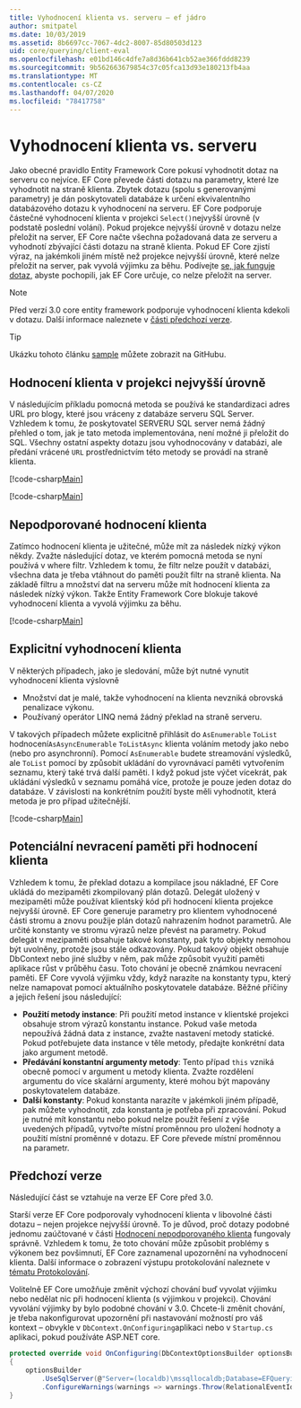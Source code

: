 ```yaml
---
title: Vyhodnocení klienta vs. serveru – ef jádro
author: smitpatel
ms.date: 10/03/2019
ms.assetid: 8b6697cc-7067-4dc2-8007-85d80503d123
uid: core/querying/client-eval
ms.openlocfilehash: e01bd146c4dfe7a8d36b641cb52ae366fddd8239
ms.sourcegitcommit: 9b562663679854c37c05fca13d93e180213fb4aa
ms.translationtype: MT
ms.contentlocale: cs-CZ
ms.lasthandoff: 04/07/2020
ms.locfileid: "78417758"
---
```

# <a name="client-vs-server-evaluation"></a>Vyhodnocení klienta vs. serveru

Jako obecné pravidlo Entity Framework Core pokusí vyhodnotit dotaz na serveru co nejvíce. EF Core převede části dotazu na parametry, které lze vyhodnotit na straně klienta. Zbytek dotazu (spolu s generovanými parametry) je dán poskytovateli databáze k určení ekvivalentního databázového dotazu k vyhodnocení na serveru. EF Core podporuje částečné vyhodnocení klienta v projekci `Select()`nejvyšší úrovně (v podstatě poslední volání). Pokud projekce nejvyšší úrovně v dotazu nelze přeložit na server, EF Core načte všechna požadovaná data ze serveru a vyhodnotí zbývající části dotazu na straně klienta. Pokud EF Core zjistí výraz, na jakémkoli jiném místě než projekce nejvyšší úrovně, které nelze přeložit na server, pak vyvolá výjimku za běhu. Podívejte [se, jak funguje dotaz,](xref:core/querying/how-query-works) abyste pochopili, jak EF Core určuje, co nelze přeložit na server.

> [!NOTE]
> Před verzí 3.0 core entity framework podporuje vyhodnocení klienta kdekoli v dotazu. Další informace naleznete v [části předchozí verze](#previous-versions).

> [!TIP]
> Ukázku tohoto článku [sample](https://github.com/dotnet/EntityFramework.Docs/tree/master/samples/core/Querying) můžete zobrazit na GitHubu.

## <a name="client-evaluation-in-the-top-level-projection"></a>Hodnocení klienta v projekci nejvyšší úrovně

V následujícím příkladu pomocná metoda se používá ke standardizaci adres URL pro blogy, které jsou vráceny z databáze serveru SQL Server. Vzhledem k tomu, že poskytovatel SERVERU SQL server nemá žádný přehled o tom, jak je tato metoda implementována, není možné ji přeložit do SQL. Všechny ostatní aspekty dotazu jsou vyhodnocovány v databázi, ale předání vrácené `URL` prostřednictvím této metody se provádí na straně klienta.

[!code-csharp[Main](../../../samples/core/Querying/ClientEval/Sample.cs#ClientProjection)]

[!code-csharp[Main](../../../samples/core/Querying/ClientEval/Sample.cs#ClientMethod)]

## <a name="unsupported-client-evaluation"></a>Nepodporované hodnocení klienta

Zatímco hodnocení klienta je užitečné, může mít za následek nízký výkon někdy. Zvažte následující dotaz, ve kterém pomocná metoda se nyní používá v where filtr. Vzhledem k tomu, že filtr nelze použít v databázi, všechna data je třeba vtáhnout do paměti použít filtr na straně klienta. Na základě filtru a množství dat na serveru může mít hodnocení klienta za následek nízký výkon. Takže Entity Framework Core blokuje takové vyhodnocení klienta a vyvolá výjimku za běhu.

[!code-csharp[Main](../../../samples/core/Querying/ClientEval/Sample.cs#ClientWhere)]

## <a name="explicit-client-evaluation"></a>Explicitní vyhodnocení klienta

V některých případech, jako je sledování, může být nutné vynutit vyhodnocení klienta výslovně

- Množství dat je malé, takže vyhodnocení na klienta nevzniká obrovská penalizace výkonu.
- Používaný operátor LINQ nemá žádný překlad na straně serveru.

V takových případech můžete explicitně přihlásit do `AsEnumerable` `ToList` hodnocení`AsAsyncEnumerable` `ToListAsync` klienta voláním metody jako nebo (nebo pro asynchronní). Pomocí `AsEnumerable` budete streamování výsledků, ale `ToList` pomocí by způsobit ukládání do vyrovnávací paměti vytvořením seznamu, který také trvá další paměti. I když pokud jste výčet vícekrát, pak ukládání výsledků v seznamu pomáhá více, protože je pouze jeden dotaz do databáze. V závislosti na konkrétním použití byste měli vyhodnotit, která metoda je pro případ užitečnější.

[!code-csharp[Main](../../../samples/core/Querying/ClientEval/Sample.cs#ExplicitClientEval)]

## <a name="potential-memory-leak-in-client-evaluation"></a>Potenciální nevracení paměti při hodnocení klienta

Vzhledem k tomu, že překlad dotazu a kompilace jsou nákladné, EF Core ukládá do mezipaměti zkompilovaný plán dotazů. Delegát uložený v mezipaměti může používat klientský kód při hodnocení klienta projekce nejvyšší úrovně. EF Core generuje parametry pro klientem vyhodnocené části stromu a znovu použije plán dotazů nahrazením hodnot parametrů. Ale určité konstanty ve stromu výrazů nelze převést na parametry. Pokud delegát v mezipaměti obsahuje takové konstanty, pak tyto objekty nemohou být uvolněny, protože jsou stále odkazovány. Pokud takový objekt obsahuje DbContext nebo jiné služby v něm, pak může způsobit využití paměti aplikace růst v průběhu času. Toto chování je obecně známkou nevracení paměti. EF Core vyvolá výjimku vždy, když narazíte na konstanty typu, který nelze namapovat pomocí aktuálního poskytovatele databáze. Běžné příčiny a jejich řešení jsou následující:

- **Použití metody instance**: Při použití metod instance v klientské projekci obsahuje strom výrazů konstantu instance. Pokud vaše metoda nepoužívá žádná data z instance, zvažte nastavení metody statické. Pokud potřebujete data instance v těle metody, předajte konkrétní data jako argument metodě.
- **Předávání konstantní argumenty metody**: Tento případ `this` vzniká obecně pomocí v argument u metody klienta. Zvažte rozdělení argumentu do více skalární argumenty, které mohou být mapovány poskytovatelem databáze.
- **Další konstanty**: Pokud konstanta narazíte v jakémkoli jiném případě, pak můžete vyhodnotit, zda konstanta je potřeba při zpracování. Pokud je nutné mít konstantu nebo pokud nelze použít řešení z výše uvedených případů, vytvořte místní proměnnou pro uložení hodnoty a použití místní proměnné v dotazu. EF Core převede místní proměnnou na parametr.

## <a name="previous-versions"></a>Předchozí verze

Následující část se vztahuje na verze EF Core před 3.0.

Starší verze EF Core podporovaly vyhodnocení klienta v libovolné části dotazu – nejen projekce nejvyšší úrovně. To je důvod, proč dotazy podobné jednomu zaúčtované v části [Hodnocení nepodporovaného klienta](#unsupported-client-evaluation) fungovaly správně. Vzhledem k tomu, že toto chování může způsobit problémy s výkonem bez povšimnutí, EF Core zaznamenal upozornění na vyhodnocení klienta. Další informace o zobrazení výstupu protokolování naleznete v [tématu Protokolování](xref:core/miscellaneous/logging).

Volitelně EF Core umožňuje změnit výchozí chování buď vyvolat výjimku nebo nedělat nic při hodnocení klienta (s výjimkou v projekci). Chování vyvolání výjimky by bylo podobné chování v 3.0. Chcete-li změnit chování, je třeba nakonfigurovat upozornění při nastavování možností pro váš kontext – obvykle v `DbContext.OnConfiguring`aplikaci nebo v `Startup.cs` aplikaci, pokud používáte ASP.NET core.

```csharp
protected override void OnConfiguring(DbContextOptionsBuilder optionsBuilder)
{
    optionsBuilder
        .UseSqlServer(@"Server=(localdb)\mssqllocaldb;Database=EFQuerying;Trusted_Connection=True;")
        .ConfigureWarnings(warnings => warnings.Throw(RelationalEventId.QueryClientEvaluationWarning));
}
```
